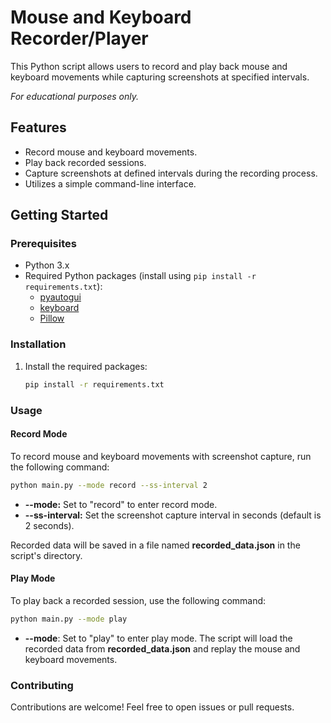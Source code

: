 # Mouse and Keyboard Recorder/Player

This Python script allows users to record and play back mouse and keyboard movements while capturing screenshots at specified intervals.

*For educational purposes only.*

## Features
- Record mouse and keyboard movements.
- Play back recorded sessions.
- Capture screenshots at defined intervals during the recording process.
- Utilizes a simple command-line interface.

## Getting Started

### Prerequisites
- Python 3.x
- Required Python packages (install using `pip install -r requirements.txt`):
  - [pyautogui](https://pyautogui.readthedocs.io/en/latest/)
  - [keyboard](https://github.com/boppreh/keyboard)
  - [Pillow](https://pillow.readthedocs.io/en/stable/)

### Installation
1. Install the required packages:

    ```bash
    pip install -r requirements.txt
    ```

### Usage

#### Record Mode
To record mouse and keyboard movements with screenshot capture, run the following command:

```bash
python main.py --mode record --ss-interval 2
```
- **--mode:** Set to "record" to enter record mode.
- **--ss-interval:** Set the screenshot capture interval in seconds (default is 2 seconds).

Recorded data will be saved in a file named **recorded_data.json** in the script's directory.

#### Play Mode
To play back a recorded session, use the following command:
```bash
python main.py --mode play
```
- **--mode**: Set to "play" to enter play mode.
  The script will load the recorded data from **recorded_data.json** and replay the mouse and keyboard movements.

### Contributing
Contributions are welcome! Feel free to open issues or pull requests.
